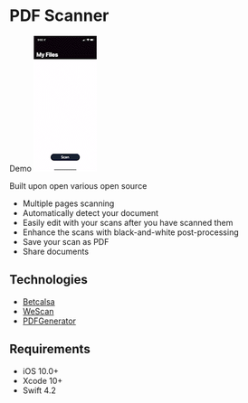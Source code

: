 # PDF Scanner

Demo
![Alt text](https://github.com/bella-stack/Scanner/blob/main/demo.gif)


Built upon open various open source 

- Multiple pages scanning
- Automatically detect your document
- Easily edit with your scans after you have scanned them
- Enhance the scans with black-and-white post-processing
- Save your scan as PDF
- Share documents

## Technologies
* [Betcalsa](https://github.com/emredurukn/betcalsa)
* [WeScan](https://github.com/WeTransfer/WeScan)
* [PDFGenerator](https://github.com/sgr-ksmt/PDFGenerator)

## Requirements
- iOS 10.0+
- Xcode 10+
- Swift 4.2
